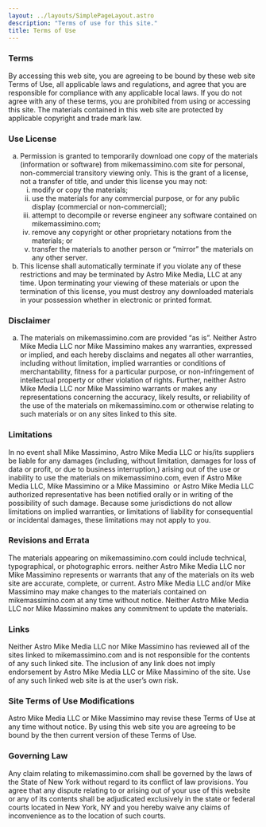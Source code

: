 ```yaml
---
layout: ../layouts/SimplePageLayout.astro
description: "Terms of use for this site."
title: Terms of Use
---
```


<h3>Terms</h3>
<p>By accessing this web site, you are agreeing to be bound by these web site Terms of Use, all applicable laws and regulations, and agree that you are responsible for compliance with any applicable local laws. If you do not agree with any of these terms, you are prohibited from using or accessing this site. The materials contained in this web site are protected by applicable copyright and trade mark law.</p>
<h3>Use License</h3>
<ol type="a">
<li>Permission is granted to temporarily download one copy of the materials (information or software) from mikemassimino.com site for personal, non-commercial transitory viewing only. This is the grant of a license, not a transfer of title, and under this license you may not:
<ol type="i">
<li>modify or copy the materials;</li>
<li>use the materials for any commercial purpose, or for any public display (commercial or non-commercial);</li>
<li>attempt to decompile or reverse engineer any software contained on mikemassimino.com;</li>
<li>remove any copyright or other proprietary notations from the materials; or</li>
<li>transfer the materials to another person or &ldquo;mirror&rdquo; the materials on any other server.</li>
</ol>
</li>
<li>This license shall automatically terminate if you violate any of these restrictions and may be terminated by Astro Mike Media, LLC at any time. Upon terminating your viewing of these materials or upon the termination of this license, you must destroy any downloaded materials in your possession whether in electronic or printed format.</li>
</ol>
<h3>Disclaimer</h3>
<ol type="a">
<li>The materials on mikemassimino.com are provided &ldquo;as is&rdquo;. Neither Astro Mike Media LLC nor Mike Massimino makes any warranties, expressed or implied, and each hereby disclaims and negates all other warranties, including without limitation, implied warranties or conditions of merchantability, fitness for a particular purpose, or non-infringement of intellectual property or other violation of rights. Further, neither Astro Mike Media LLC nor Mike Massimino warrants or makes any representations concerning the accuracy, likely results, or reliability of the use of the materials on mikemassimino.com or otherwise relating to such materials or on any sites linked to this site.</li>
</ol>
<h3>Limitations</h3>
<p>In no event shall Mike Massimino, Astro Mike Media LLC or his/its suppliers be liable for any damages (including, without limitation, damages for loss of data or profit, or due to business interruption,) arising out of the use or inability to use the materials on mikemassimino.com, even if Astro Mike Media LLC, Mike Massimino or a Mike Massimino &nbsp;or Astro Mike Media LLC authorized representative has been notified orally or in writing of the possibility of such damage. Because some jurisdictions do not allow limitations on implied warranties, or limitations of liability for consequential or incidental damages, these limitations may not apply to you.</p>
<h3>Revisions and Errata</h3>
<p>The materials appearing on mikemassimino.com could include technical, typographical, or photographic errors. neither Astro Mike Media LLC nor Mike Massimino represents or warrants that any of the materials on its web site are accurate, complete, or current. Astro Mike Media LLC and/or Mike Massimino may make changes to the materials contained on mikemassimino.com at any time without notice. Neither Astro Mike Media LLC nor Mike Massimino makes any commitment to update the materials.</p>
<h3>Links</h3>
<p>Neither Astro Mike Media LLC nor Mike Massimino has reviewed all of the sites linked to mikemassimino.com and is not responsible for the contents of any such linked site. The inclusion of any link does not imply endorsement by Astro Mike Media LLC or Mike Massimino of the site. Use of any such linked web site is at the user&rsquo;s own risk.</p>
<h3>Site Terms of Use Modifications</h3>
<p>Astro Mike Media LLC or Mike Massimino may revise these Terms of Use at any time without notice. By using this web site you are agreeing to be bound by the then current version of these Terms of Use.</p>
<h3>Governing Law</h3>
<p>Any claim relating to mikemassimino.com shall be governed by the laws of the State of New York without regard to its conflict of law provisions. You agree that any dispute relating to or arising out of your use of this website or any of its contents shall be adjudicated exclusively in the state or federal courts located in New York, NY and you hereby waive any claims of inconvenience as to the location of such courts.</p>
